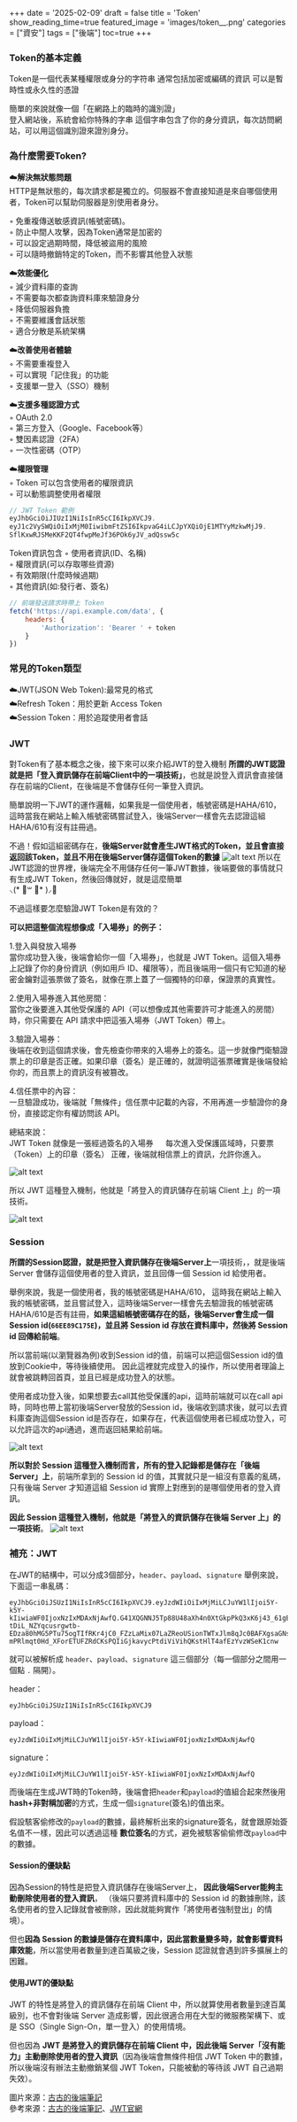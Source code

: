 +++
date = '2025-02-09'
draft = false
title = 'Token'
show_reading_time=true
featured_image = 'images/token__.png'
categories = ["資安"]
tags = ["後端"]
toc=true
+++

### Token的基本定義
Token是一個代表某種權限或身分的字符串
通常包括加密或編碼的資訊
可以是暫時性或永久性的憑證
<!--more-->

簡單的來說就像一個「在網路上的臨時的識別證」  
登入網站後，系統會給你特殊的字串
這個字串包含了你的身分資訊，每次訪問網站，可以用這個識別證來證別身分。

### 為什麼需要Token?
☁️**解決無狀態問題**  
HTTP是無狀態的，每次請求都是獨立的。伺服器不會直接知道是來自哪個使用者，Token可以幫助伺服器是別使用者身分。  

◦ 免重複傳送敏感資訊(帳號密碼)。  
◦ 防止中間人攻擊，因為Token通常是加密的  
◦ 可以設定過期時間，降低被盜用的風險  
◦ 可以隨時撤銷特定的Token，而不影響其他登入狀態  

☁️**效能優化**  
◦ 減少資料庫的查詢  
◦ 不需要每次都查詢資料庫來驗證身分  
◦ 降低伺服器負擔  
◦ 不需要維護會話狀態  
◦ 適合分散是系統架構  

☁️**改善使用者體驗**  
◦ 不需要重複登入  
◦ 可以實現「記住我」的功能  
◦ 支援單一登入（SSO）機制  

☁️**支援多種認證方式**  
◦ OAuth 2.0    
◦ 第三方登入（Google、Facebook等）  
◦ 雙因素認證（2FA）  
◦ 一次性密碼（OTP）  

☁️**權限管理**  
◦ Token 可以包含使用者的權限資訊  
◦ 可以動態調整使用者權限  

```js
// JWT Token 範例
eyJhbGciOiJIUzI1NiIsInR5cCI6IkpXVCJ9.
eyJ1c2VySWQiOiIxMjM0IiwibmFtZSI6IkpvaG4iLCJpYXQiOjE1MTYyMzkwMjJ9.
SflKxwRJSMeKKF2QT4fwpMeJf36POk6yJV_adQssw5c
```

Token資訊包含
◦ 使用者資訊(ID、名稱)  
◦ 權限資訊(可以存取哪些資源)  
◦ 有效期限(什麼時候過期)  
◦ 其他資訊(如:發行者、簽名)  

```js
// 前端發送請求時帶上 Token
fetch('https://api.example.com/data', {
    headers: {
        'Authorization': 'Bearer ' + token
    }
})
```
### 常見的Token類型
☁️JWT(JSON Web Token):最常見的格式  
☁️Refresh Token：用於更新 Access Token  
☁️Session Token：用於追蹤使用者會話  

### JWT
對Token有了基本概念之後，接下來可以來介紹JWT的登入機制
**所謂的JWT認證就是把「登入資訊儲存在前端Client中的一項技術」**，也就是說登入資訊會直接儲存在前端的Client，在後端是不會儲存任何一筆登入資訊。

簡單說明一下JWT的運作邏輯，如果我是一個使用者，帳號密碼是HAHA/610，這時當我在網站上輸入帳號密碼嘗試登入，後端Server一樣會先去認證這組HAHA/610有沒有註冊過。

不過！假如這組密碼存在，**後端Server就會產生JWT格式的Token，並且會直接返回該Token，並且不用在後端Server儲存這個Token的數據**
![alt text](image.png)
所以在JWT認證的世界裡，後端完全不用儲存任何一筆JWT數據，後端要做的事情就只有生成JWT Token，然後回傳就好，就是這麼簡單  
       ⸜(* ॑꒳ ॑* )⸝🌸

不過這樣要怎麼驗證JWT Token是有效的？

**可以把這整個流程想像成「入場券」的例子：**

1.登入與發放入場券  
當你成功登入後，後端會給你一個「入場券」，也就是 JWT Token。這個入場券上記錄了你的身份資訊（例如用戶 ID、權限等），而且後端用一個只有它知道的秘密金鑰對這張票做了簽名，就像在票上蓋了一個獨特的印章，保證票的真實性。  

2.使用入場券進入其他房間：   
當你之後要進入其他受保護的 API（可以想像成其他需要許可才能進入的房間）時，你只需要在 API 請求中把這張入場券（JWT Token）帶上。  

3.驗證入場券：  
後端在收到這個請求後，會先檢查你帶來的入場券上的簽名。這一步就像門衛驗證票上的印章是否正確。如果印章（簽名）是正確的，就證明這張票確實是後端發給你的，而且票上的資訊沒有被篡改。  

4.信任票中的內容：  
一旦驗證成功，後端就「無條件」信任票中記載的內容，不用再進一步驗證你的身份，直接認定你有權訪問該 API。  　　

總結來說：  
JWT Token 就像是一張經過簽名的入場券  　
每次進入受保護區域時，只要票（Token）上的印章（簽名）  正確，後端就相信票上的資訊，允許你進入。　 　

![alt text](image-1.png)

所以 JWT 這種登入機制，他就是「將登入的資訊儲存在前端 Client 上」的一項技術。

![alt text](image-2.png)

### Session
**所謂的Session認證，就是把登入資訊儲存在後端Server上**一項技術，，就是後端 Server 會儲存這個使用者的登入資訊，並且回傳一個 Session id 給使用者。

舉例來說，我是一個使用者，我的帳號密碼是HAHA/610，
這時我在網站上輸入我的帳號密碼，並且嘗試登入，這時後端Server一樣會先去驗證我的帳號密碼HAHA/610是否有註冊，**如果這組帳號密碼存在的話，後端Server會生成一個Session id(`66EE89C175E`)，並且將 Session id 存放在資料庫中，然後將 Session id 回傳給前端**。

所以當前端(以瀏覽器為例)收到Session id的值，前端可以把這個Session id的值放到Cookie中，等待後續使用。
因此這裡就完成登入的操作，所以使用者理論上就會被跳轉回首頁，並且已經是成功登入的狀態。

使用者成功登入後，如果想要去call其他受保護的api，這時前端就可以在call api時，同時也帶上當初後端Server發放的Session id，後端收到請求後，就可以去資料庫查詢這個Session id是否存在，如果存在，代表這個使用者已經成功登入，可以允許這次的api通過，進而返回結果給前端。

![alt text](image-3.png)

**所以對於 Session 這種登入機制而言，所有的登入記錄都是儲存在「後端 Server」上**，前端所拿到的 Session id 的值，其實就只是一組沒有意義的亂碼，只有後端 Server 才知道這組 Session id 實際上對應到的是哪個使用者的登入資訊。

**因此 Session 這種登入機制，他就是「將登入的資訊儲存在後端 Server 上」的一項技術**。
![alt text](image-4.png)

### 補充：JWT
在JWT的結構中，可以分成3個部分，`header`、`payload`、`signature`
舉例來說，下面這一串亂碼：
```
eyJhbGciOiJSUzI1NiIsInR5cCI6IkpXVCJ9.eyJzdWIiOiIxMjMiLCJuYW1lIjoi5Y-k5Y-kIiwiaWF0IjoxNzIxMDAxNjAwfQ.G41XQGNNJ5Tp88U48aXh4n0XtGkpPkQ3xK6j43_61gE309hzyTVyciG5v05aVIvvY9NrApYiQdvwlMMrjRPFVV8xunghtKKFMj3kPx93Ll8Pf6n-tDiL_NZYqcusrgwtb-EDza80hMG5PTu75ogTIfRKr4jC0_FZzLaMix07LaZReoUSionTWTxJlm8qJc0BAFXgsaGNs9oVhCXOg_jJmOfFZBP0tD3q4xaKp9MTtLRTtslAhoAjPczdnPqaWGcaS8OY11RUTvvxijA7W-mPRlmqt0Hd_XForETUFZRdCKsPQIiGjkavycPtdiViVihQKstHlT4afEzYvzWSeK1cnw
```
就可以被解析成 `header`、`payload`、`signature` 這三個部分（每一個部分之間用一個點 `.` 隔開）。

header：
```
eyJhbGciOiJSUzI1NiIsInR5cCI6IkpXVCJ9
```
payload：
```
eyJzdWIiOiIxMjMiLCJuYW1lIjoi5Y-k5Y-kIiwiaWF0IjoxNzIxMDAxNjAwfQ

```
signature：
```
eyJzdWIiOiIxMjMiLCJuYW1lIjoi5Y-k5Y-kIiwiaWF0IjoxNzIxMDAxNjAwfQ
```

而後端在生成JWT時的Token時，後端會把`header`和`payload`的值組合起來然後用 **hash+非對稱加密**的方式，生成一個`signature`(簽名)的值出來。

假設駭客偷修改的`payload`的數據，最終解析出來的signature簽名，就會跟原始簽名值不一樣，因此可以透過這種 **數位簽名**的方式，避免被駭客偷偷修改`payload`中的數據。

#### Session的優缺點
因為Session的特性是把登入資訊儲存在後端Server上，
**因此後端Server能夠主動刪除使用者的登入資訊**，
（後端只要將資料庫中的 Session id 的數據刪除，該名使用者的登入記錄就會被刪除，因此就能夠實作「將使用者強制登出」的情境）。

但也**因為 Session 的數據是儲存在資料庫中，因此當數量變多時，就會影響資料庫效能**，所以當使用者數量到達百萬級之後，Session 認證就會遇到許多擴展上的困難。

#### 使用JWT的優缺點  
JWT 的特性是將登入的資訊儲存在前端 Client 中，所以就算使用者數量到達百萬級別，也不會對後端 Server 造成影響，因此很適合用在大型的微服務架構下、或是 SSO（Single Sign-On，單一登入）的使用情境。

但也因為 **JWT 是將登入的資訊儲存在前端 Client 中，因此後端 Server「沒有能力」主動刪除使用者的登入資訊**（因為後端會無條件相信 JWT Token 中的數據，所以後端沒有辦法主動撤銷某個 JWT Token，只能被動的等待該 JWT 自己過期失效）。

圖片來源：[古古的後端筆記](https://kucw.io/blog/session-vs-jwt/)  
參考來源：[古古的後端筆記](https://kucw.io/blog/session-vs-jwt/)、[JWT官網](https://jwt.io/introduction)